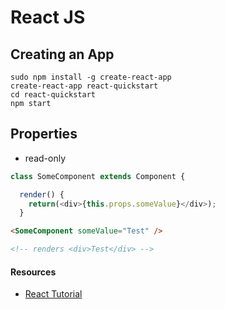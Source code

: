 # React JS

## Creating an App
```
sudo npm install -g create-react-app
create-react-app react-quickstart
cd react-quickstart
npm start
```

## Properties
- read-only 
```javascript
class SomeComponent extends Component {

  render() {
	return(<div>{this.props.someValue}</div>);
  }
```
```html
<SomeComponent someValue="Test" />

<!-- renders <div>Test</div> -->
```

#### Resources
- [React Tutorial](https://facebook.github.io/react/tutorial/tutorial.html)
